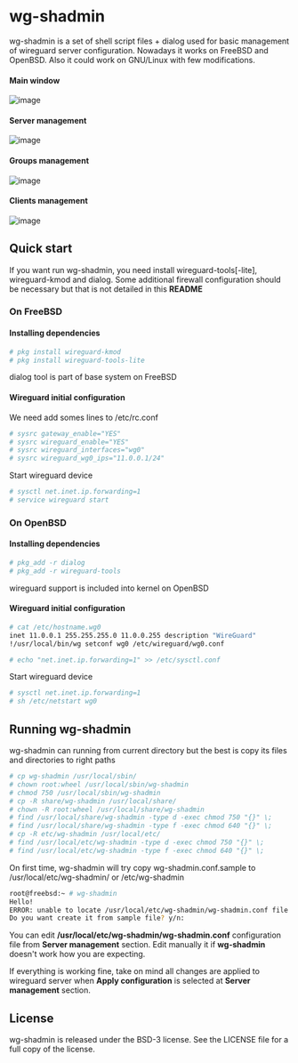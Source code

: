 # wg-shadmin
wg-shadmin is a set of shell script files + dialog used for basic management of wireguard server configuration. Nowadays it works on FreeBSD and OpenBSD. Also it could work on GNU/Linux with few modifications.

#### Main window

![image](https://user-images.githubusercontent.com/11150989/178398603-295de29a-3538-4a4d-9dca-3a91bb9f1eba.png)

#### Server management

![image](https://user-images.githubusercontent.com/11150989/178399203-82a7a7aa-e026-4bd4-b639-ecac5d75b6d8.png)

#### Groups management

![image](https://user-images.githubusercontent.com/11150989/178399297-9a5d0f45-9d01-4af2-9120-85901797f5e9.png)

#### Clients management

![image](https://user-images.githubusercontent.com/11150989/178399330-3d3b7e0f-7e41-45d8-a705-0caf9b547d36.png)


## Quick start
If you want run wg-shadmin, you need install wireguard-tools[-lite], wireguard-kmod and dialog. Some additional firewall configuration should be necessary but that is not detailed in this **README**

### On FreeBSD
#### Installing dependencies
```sh
# pkg install wireguard-kmod
# pkg install wireguard-tools-lite
```
dialog tool is part of base system on FreeBSD

#### Wireguard initial configuration 
We need add somes lines to /etc/rc.conf

```sh
# sysrc gateway_enable="YES"
# sysrc wireguard_enable="YES"
# sysrc wireguard_interfaces="wg0"
# sysrc wireguard_wg0_ips="11.0.0.1/24"
```
Start wireguard device

```sh
# sysctl net.inet.ip.forwarding=1
# service wireguard start
```

### On OpenBSD
#### Installing dependencies
```sh
# pkg_add -r dialog
# pkg_add -r wireguard-tools
```
wireguard support is included into kernel on OpenBSD

#### Wireguard initial configuration 

```sh
# cat /etc/hostname.wg0
inet 11.0.0.1 255.255.255.0 11.0.0.255 description "WireGuard"
!/usr/local/bin/wg setconf wg0 /etc/wireguard/wg0.conf

# echo "net.inet.ip.forwarding=1" >> /etc/sysctl.conf
```
Start wireguard device

```sh
# sysctl net.inet.ip.forwarding=1
# sh /etc/netstart wg0
```

## Running wg-shadmin
wg-shadmin can running from current directory but the best is copy its files and directories to right paths

```sh
# cp wg-shadmin /usr/local/sbin/
# chown root:wheel /usr/local/sbin/wg-shadmin
# chmod 750 /usr/local/sbin/wg-shadmin
# cp -R share/wg-shadmin /usr/local/share/
# chown -R root:wheel /usr/local/share/wg-shadmin
# find /usr/local/share/wg-shadmin -type d -exec chmod 750 "{}" \;
# find /usr/local/share/wg-shadmin -type f -exec chmod 640 "{}" \;
# cp -R etc/wg-shadmin /usr/local/etc/
# find /usr/local/etc/wg-shadmin -type d -exec chmod 750 "{}" \;
# find /usr/local/etc/wg-shadmin -type f -exec chmod 640 "{}" \;
```
On first time, wg-shadmin will try copy wg-shadmin.conf.sample to /usr/local/etc/wg-shadmin/ or /etc/wg-shadmin

```sh
root@freebsd:~ # wg-shadmin
Hello!
ERROR: unable to locate /usr/local/etc/wg-shadmin/wg-shadmin.conf file
Do you want create it from sample file? y/n:
```
You can edit **/usr/local/etc/wg-shadmin/wg-shadmin.conf** configuration file from **Server management** section. Edit manually it if **wg-shadmin** doesn't work how you are expecting.

If everything is working fine, take on mind all changes are applied to wireguard server when **Apply configuration** is selected at **Server management** section.

## License
wg-shadmin is released under the BSD-3 license. See the LICENSE file for a full copy of the license.
